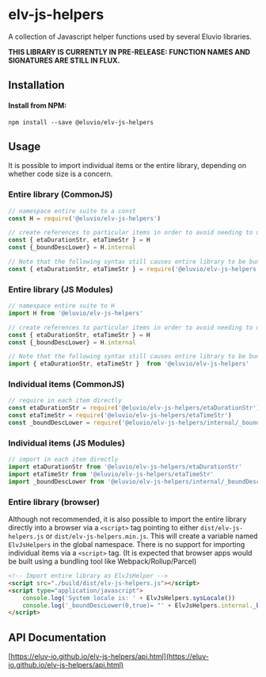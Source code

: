 # elv-js-helpers

A collection of Javascript helper functions used by several Eluvio libraries.

**THIS LIBRARY IS CURRENTLY IN PRE-RELEASE: FUNCTION NAMES AND SIGNATURES ARE STILL IN FLUX.** 

## Installation

#### Install from NPM:

```
npm install --save @eluvio/elv-js-helpers
```

## Usage

It is possible to import individual items or the entire library, depending on whether code size is a concern.

### Entire library (CommonJS)

```javascript
// namespace entire suite to a const
const H = require('@eluvio/elv-js-helpers')

// create references to particular items in order to avoid needing to use H. prefix
const { etaDurationStr, etaTimeStr } = H
const {_boundDescLower} = H.internal

// Note that the following syntax still causes entire library to be bundled into your project
const { etaDurationStr, etaTimeStr } = require('@eluvio/elv-js-helpers')
```

### Entire library (JS Modules)

```javascript
// namespace entire suite to H
import H from '@eluvio/elv-js-helpers'

// create references to particular items in order to avoid needing to use H. prefix
const { etaDurationStr, etaTimeStr } = H
const {_boundDescLower} = H.internal

// Note that the following syntax still causes entire library to be bundled into your project
import { etaDurationStr, etaTimeStr }  from '@eluvio/elv-js-helpers'
```

### Individual items (CommonJS)

```javascript
// require in each item directly
const etaDurationStr = require('@eluvio/elv-js-helpers/etaDurationStr')
const etaTimeStr = require('@eluvio/elv-js-helpers/etaTimeStr')
const _boundDescLower = require('@eluvio/elv-js-helpers/internal/_boundDescLower')
```

### Individual items (JS Modules)

```javascript
// import in each item directly
import etaDurationStr from '@eluvio/elv-js-helpers/etaDurationStr'
import etaTimeStr from '@eluvio/elv-js-helpers/etaTimeStr'
import _boundDescLower from '@eluvio/elv-js-helpers/internal/_boundDescLower'
```

### Entire library (browser)

Although not recommended, it is also possible to import the entire library directly into a browser via a `<script>` tag 
pointing to either `dist/elv-js-helpers.js` or `dist/elv-js-helpers.min.js`. This will create a variable named 
`ElvJsHelpers` in the global namespace. There is no support for importing individual items via a `<script>` tag. (It 
is expected that browser apps would be built using a bundling tool like Webpack/Rollup/Parcel)
```html
<!-- Import entire library as ElvJsHelper -->
<script src="./build/dist/elv-js-helpers.js"></script>
<script type="application/javascript">
    console.log('System locale is: ' + ElvJsHelpers.sysLocale())
    console.log('_boundDescLower(0,true)= "' + ElvJsHelpers.internal._boundDescLower(0,true) + '"')
</script>
```


## API Documentation
[https://eluv-io.github.io/elv-js-helpers/api.html](https://eluv-io.github.io/elv-js-helpers/api.html)

